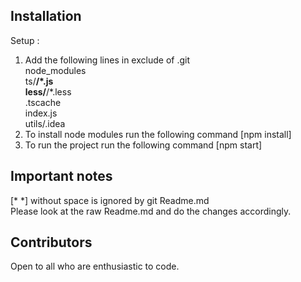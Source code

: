 ## Installation
Setup :<br />
1. Add the following lines in exclude of .git<br />
node_modules<br />
ts/**/*.js<br />
less/**/*.less<br />
.tscache<br />
index.js<br />
utils/.idea<br />
2. To install node modules run the following command [npm install]<br />
3. To run the project run the following command [npm start]<br />
## Important notes
[* *] without space is ignored by git Readme.md <br/>
Please look at the raw Readme.md and do the changes accordingly.<br/>

## Contributors
Open to all who are enthusiastic to code.
